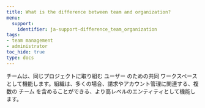 ```yaml
---
title: What is the difference between team and organization?
menu:
  support:
    identifier: ja-support-difference_team_organization
tags:
- team management
- administrator
toc_hide: true
type: docs
---
```


チームは、同じプロジェクトに取り組む ユーザー のための共同 ワークスペース として機能します。組織は、多くの場合、請求やアカウント管理に関連する、複数の チーム を含めることができる、より高レベルのエンティティとして機能します。
